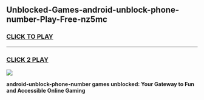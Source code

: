 
## Unblocked-Games-android-unblock-phone-number-Play-Free-nz5mc
<h3>
<a href="https://premium76.site?title=android-unblock-phone-number&ref=21A">CLICK TO PLAY</a></h3>
<hr>

<h3>
<a href="https://premium76.site?title=android-unblock-phone-number&ref=21A">CLICK 2 PLAY</a>
  
</h3>

<a href="https://premium76.site?title=android-unblock-phone-number&ref=21A"><img src="https://clearcache.store/games.png"></a>


**android-unblock-phone-number games unblocked: Your Gateway to Fun and Accessible Online Gaming**

